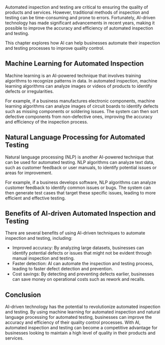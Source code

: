 
Automated inspection and testing are critical to ensuring the quality of products and services. However, traditional methods of inspection and testing can be time-consuming and prone to errors. Fortunately, AI-driven technology has made significant advancements in recent years, making it possible to improve the accuracy and efficiency of automated inspection and testing.

This chapter explores how AI can help businesses automate their inspection and testing processes to improve quality control.

Machine Learning for Automated Inspection
-----------------------------------------

Machine learning is an AI-powered technique that involves training algorithms to recognize patterns in data. In automated inspection, machine learning algorithms can analyze images or videos of products to identify defects or irregularities.

For example, if a business manufactures electronic components, machine learning algorithms can analyze images of circuit boards to identify defects such as missing components or soldering issues. The system can then sort defective components from non-defective ones, improving the accuracy and efficiency of the inspection process.

Natural Language Processing for Automated Testing
-------------------------------------------------

Natural language processing (NLP) is another AI-powered technique that can be used for automated testing. NLP algorithms can analyze text data, such as customer feedback or user manuals, to identify potential issues or areas for improvement.

For example, if a business develops software, NLP algorithms can analyze customer feedback to identify common issues or bugs. The system can then generate test cases that target these specific issues, leading to more efficient and effective testing.

Benefits of AI-driven Automated Inspection and Testing
------------------------------------------------------

There are several benefits of using AI-driven techniques to automate inspection and testing, including:

* Improved accuracy: By analyzing large datasets, businesses can identify potential defects or issues that might not be evident through manual inspection and testing.
* Faster detection: AI can automate the inspection and testing process, leading to faster defect detection and prevention.
* Cost savings: By detecting and preventing defects earlier, businesses can save money on operational costs such as rework and recalls.

Conclusion
----------

AI-driven technology has the potential to revolutionize automated inspection and testing. By using machine learning for automated inspection and natural language processing for automated testing, businesses can improve the accuracy and efficiency of their quality control processes. With AI, automated inspection and testing can become a competitive advantage for businesses looking to maintain a high level of quality in their products and services.
